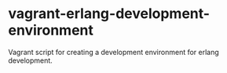 vagrant-erlang-development-environment
======================================

Vagrant script for creating a development environment for erlang development.
